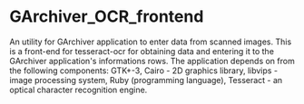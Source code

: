 # GArchiver_OCR_frontend
An utility for GArchiver application to enter data from scanned images.
This is a front-end for tesseract-ocr for obtaining data and entering it to the GArchiver application's informations rows.
The application depends on from the following components: GTK+-3, Cairo - 2D graphics library, libvips - image processing system, Ruby (programming language), Tesseract - an optical character recognition engine.
